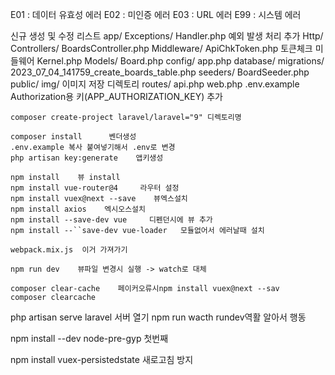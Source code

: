 E01 : 데이터 유효성 에러
E02 : 미인증 에러
E03 : URL 에러
E99 : 시스템 에러


신규 생성 및 수정 리스트
app/
    Exceptions/
        Handler.php     예외 발생 처리 추가
    Http/
        Controllers/
            BoardsController.php
        Middleware/
            ApiChkToken.php     토큰체크 미들웨어
        Kernel.php
    Models/
        Board.php
config/
    app.php
database/
    migrations/
        2023_07_04_141759_create_boards_table.php
    seeders/
        BoardSeeder.php
public/
    img/    이미지 저장 디렉토리
routes/
    api.php
    web.php
.env.example        Authorization용 키(APP_AUTHORIZATION_KEY) 추가


<!-- 라라벨 생성 -->
	composer create-project laravel/laravel="9" 디렉토리명

<!-- 집 라라벨 설정 -->
	composer install      벤더생성
	.env.example 복사 붙여넣기해서 .env로 변경
	php artisan key:generate    앱키생성

<!-- 뷰설정 -->
	npm install    뷰 install
	npm install vue-router@4     라우터 설정
	npm install vuex@next --save    뷰엑스설치
    npm install axios    엑시오스설치
    npm install --save-dev vue     디펜던시에 뷰 추가
    npm install --``save-dev vue-loader   모듈없어서 에러날때 설치

    webpack.mix.js  이거 가져가기

	npm run dev    뷰파일 변경시 실행 -> watch로 대체
<!-- 에러시 -->
	composer clear-cache    페이커오류시npm install vuex@next --sav
    composer clearcache



<!-- 실행 -->
php artisan serve   laravel 서버 열기
npm run wacth    rundev역활 알아서 행동


<!-- 새로고침 방지 -->

npm install --dev node-pre-gyp  첫번째

npm install vuex-persistedstate   새로고침 방지